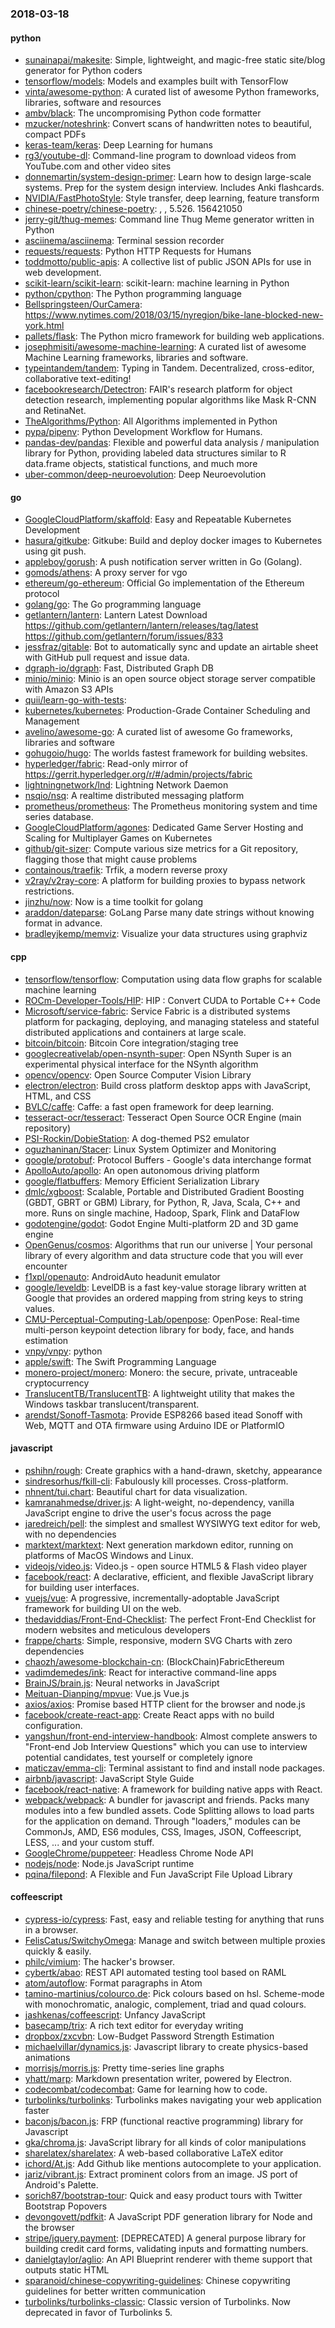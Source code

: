 ### 2018-03-18

#### python
* [sunainapai/makesite](https://github.com/sunainapai/makesite): Simple, lightweight, and magic-free static site/blog generator for Python coders
* [tensorflow/models](https://github.com/tensorflow/models): Models and examples built with TensorFlow
* [vinta/awesome-python](https://github.com/vinta/awesome-python): A curated list of awesome Python frameworks, libraries, software and resources
* [ambv/black](https://github.com/ambv/black): The uncompromising Python code formatter
* [mzucker/noteshrink](https://github.com/mzucker/noteshrink): Convert scans of handwritten notes to beautiful, compact PDFs
* [keras-team/keras](https://github.com/keras-team/keras): Deep Learning for humans
* [rg3/youtube-dl](https://github.com/rg3/youtube-dl): Command-line program to download videos from YouTube.com and other video sites
* [donnemartin/system-design-primer](https://github.com/donnemartin/system-design-primer): Learn how to design large-scale systems. Prep for the system design interview. Includes Anki flashcards.
* [NVIDIA/FastPhotoStyle](https://github.com/NVIDIA/FastPhotoStyle): Style transfer, deep learning, feature transform
* [chinese-poetry/chinese-poetry](https://github.com/chinese-poetry/chinese-poetry): , , 5.526. 156421050
* [jerry-git/thug-memes](https://github.com/jerry-git/thug-memes): Command line Thug Meme generator written in Python
* [asciinema/asciinema](https://github.com/asciinema/asciinema): Terminal session recorder 
* [requests/requests](https://github.com/requests/requests): Python HTTP Requests for Humans 
* [toddmotto/public-apis](https://github.com/toddmotto/public-apis): A collective list of public JSON APIs for use in web development.
* [scikit-learn/scikit-learn](https://github.com/scikit-learn/scikit-learn): scikit-learn: machine learning in Python
* [python/cpython](https://github.com/python/cpython): The Python programming language
* [Bellspringsteen/OurCamera](https://github.com/Bellspringsteen/OurCamera): https://www.nytimes.com/2018/03/15/nyregion/bike-lane-blocked-new-york.html
* [pallets/flask](https://github.com/pallets/flask): The Python micro framework for building web applications.
* [josephmisiti/awesome-machine-learning](https://github.com/josephmisiti/awesome-machine-learning): A curated list of awesome Machine Learning frameworks, libraries and software.
* [typeintandem/tandem](https://github.com/typeintandem/tandem): Typing in Tandem. Decentralized, cross-editor, collaborative text-editing!
* [facebookresearch/Detectron](https://github.com/facebookresearch/Detectron): FAIR's research platform for object detection research, implementing popular algorithms like Mask R-CNN and RetinaNet.
* [TheAlgorithms/Python](https://github.com/TheAlgorithms/Python): All Algorithms implemented in Python
* [pypa/pipenv](https://github.com/pypa/pipenv): Python Development Workflow for Humans.
* [pandas-dev/pandas](https://github.com/pandas-dev/pandas): Flexible and powerful data analysis / manipulation library for Python, providing labeled data structures similar to R data.frame objects, statistical functions, and much more
* [uber-common/deep-neuroevolution](https://github.com/uber-common/deep-neuroevolution): Deep Neuroevolution

#### go
* [GoogleCloudPlatform/skaffold](https://github.com/GoogleCloudPlatform/skaffold): Easy and Repeatable Kubernetes Development
* [hasura/gitkube](https://github.com/hasura/gitkube): Gitkube: Build and deploy docker images to Kubernetes using git push.
* [appleboy/gorush](https://github.com/appleboy/gorush): A push notification server written in Go (Golang).
* [gomods/athens](https://github.com/gomods/athens): A proxy server for vgo
* [ethereum/go-ethereum](https://github.com/ethereum/go-ethereum): Official Go implementation of the Ethereum protocol
* [golang/go](https://github.com/golang/go): The Go programming language
* [getlantern/lantern](https://github.com/getlantern/lantern): Lantern Latest Download https://github.com/getlantern/lantern/releases/tag/latest  https://github.com/getlantern/forum/issues/833 
* [jessfraz/gitable](https://github.com/jessfraz/gitable): Bot to automatically sync and update an airtable sheet with GitHub pull request and issue data.
* [dgraph-io/dgraph](https://github.com/dgraph-io/dgraph): Fast, Distributed Graph DB
* [minio/minio](https://github.com/minio/minio): Minio is an open source object storage server compatible with Amazon S3 APIs
* [quii/learn-go-with-tests](https://github.com/quii/learn-go-with-tests): 
* [kubernetes/kubernetes](https://github.com/kubernetes/kubernetes): Production-Grade Container Scheduling and Management
* [avelino/awesome-go](https://github.com/avelino/awesome-go): A curated list of awesome Go frameworks, libraries and software
* [gohugoio/hugo](https://github.com/gohugoio/hugo): The worlds fastest framework for building websites.
* [hyperledger/fabric](https://github.com/hyperledger/fabric): Read-only mirror of https://gerrit.hyperledger.org/r/#/admin/projects/fabric
* [lightningnetwork/lnd](https://github.com/lightningnetwork/lnd): Lightning Network Daemon 
* [nsqio/nsq](https://github.com/nsqio/nsq): A realtime distributed messaging platform
* [prometheus/prometheus](https://github.com/prometheus/prometheus): The Prometheus monitoring system and time series database.
* [GoogleCloudPlatform/agones](https://github.com/GoogleCloudPlatform/agones): Dedicated Game Server Hosting and Scaling for Multiplayer Games on Kubernetes
* [github/git-sizer](https://github.com/github/git-sizer): Compute various size metrics for a Git repository, flagging those that might cause problems
* [containous/traefik](https://github.com/containous/traefik): Trfik, a modern reverse proxy
* [v2ray/v2ray-core](https://github.com/v2ray/v2ray-core): A platform for building proxies to bypass network restrictions.
* [jinzhu/now](https://github.com/jinzhu/now): Now is a time toolkit for golang
* [araddon/dateparse](https://github.com/araddon/dateparse): GoLang Parse many date strings without knowing format in advance.
* [bradleyjkemp/memviz](https://github.com/bradleyjkemp/memviz): Visualize your data structures using graphviz

#### cpp
* [tensorflow/tensorflow](https://github.com/tensorflow/tensorflow): Computation using data flow graphs for scalable machine learning
* [ROCm-Developer-Tools/HIP](https://github.com/ROCm-Developer-Tools/HIP): HIP : Convert CUDA to Portable C++ Code
* [Microsoft/service-fabric](https://github.com/Microsoft/service-fabric): Service Fabric is a distributed systems platform for packaging, deploying, and managing stateless and stateful distributed applications and containers at large scale.
* [bitcoin/bitcoin](https://github.com/bitcoin/bitcoin): Bitcoin Core integration/staging tree
* [googlecreativelab/open-nsynth-super](https://github.com/googlecreativelab/open-nsynth-super): Open NSynth Super is an experimental physical interface for the NSynth algorithm
* [opencv/opencv](https://github.com/opencv/opencv): Open Source Computer Vision Library
* [electron/electron](https://github.com/electron/electron): Build cross platform desktop apps with JavaScript, HTML, and CSS
* [BVLC/caffe](https://github.com/BVLC/caffe): Caffe: a fast open framework for deep learning.
* [tesseract-ocr/tesseract](https://github.com/tesseract-ocr/tesseract): Tesseract Open Source OCR Engine (main repository)
* [PSI-Rockin/DobieStation](https://github.com/PSI-Rockin/DobieStation): A dog-themed PS2 emulator
* [oguzhaninan/Stacer](https://github.com/oguzhaninan/Stacer): Linux System Optimizer and Monitoring
* [google/protobuf](https://github.com/google/protobuf): Protocol Buffers - Google's data interchange format
* [ApolloAuto/apollo](https://github.com/ApolloAuto/apollo): An open autonomous driving platform
* [google/flatbuffers](https://github.com/google/flatbuffers): Memory Efficient Serialization Library
* [dmlc/xgboost](https://github.com/dmlc/xgboost): Scalable, Portable and Distributed Gradient Boosting (GBDT, GBRT or GBM) Library, for Python, R, Java, Scala, C++ and more. Runs on single machine, Hadoop, Spark, Flink and DataFlow
* [godotengine/godot](https://github.com/godotengine/godot): Godot Engine  Multi-platform 2D and 3D game engine
* [OpenGenus/cosmos](https://github.com/OpenGenus/cosmos): Algorithms that run our universe | Your personal library of every algorithm and data structure code that you will ever encounter
* [f1xpl/openauto](https://github.com/f1xpl/openauto): AndroidAuto headunit emulator
* [google/leveldb](https://github.com/google/leveldb): LevelDB is a fast key-value storage library written at Google that provides an ordered mapping from string keys to string values.
* [CMU-Perceptual-Computing-Lab/openpose](https://github.com/CMU-Perceptual-Computing-Lab/openpose): OpenPose: Real-time multi-person keypoint detection library for body, face, and hands estimation
* [vnpy/vnpy](https://github.com/vnpy/vnpy): python
* [apple/swift](https://github.com/apple/swift): The Swift Programming Language
* [monero-project/monero](https://github.com/monero-project/monero): Monero: the secure, private, untraceable cryptocurrency
* [TranslucentTB/TranslucentTB](https://github.com/TranslucentTB/TranslucentTB): A lightweight utility that makes the Windows taskbar translucent/transparent.
* [arendst/Sonoff-Tasmota](https://github.com/arendst/Sonoff-Tasmota): Provide ESP8266 based itead Sonoff with Web, MQTT and OTA firmware using Arduino IDE or PlatformIO

#### javascript
* [pshihn/rough](https://github.com/pshihn/rough): Create graphics with a hand-drawn, sketchy, appearance
* [sindresorhus/fkill-cli](https://github.com/sindresorhus/fkill-cli): Fabulously kill processes. Cross-platform.
* [nhnent/tui.chart](https://github.com/nhnent/tui.chart):  Beautiful chart for data visualization.
* [kamranahmedse/driver.js](https://github.com/kamranahmedse/driver.js): A light-weight, no-dependency, vanilla JavaScript engine to drive the user's focus across the page
* [jaredreich/pell](https://github.com/jaredreich/pell):  the simplest and smallest WYSIWYG text editor for web, with no dependencies
* [marktext/marktext](https://github.com/marktext/marktext): Next generation markdown editor, running on platforms of MacOS Windows and Linux.
* [videojs/video.js](https://github.com/videojs/video.js): Video.js - open source HTML5 & Flash video player
* [facebook/react](https://github.com/facebook/react): A declarative, efficient, and flexible JavaScript library for building user interfaces.
* [vuejs/vue](https://github.com/vuejs/vue):  A progressive, incrementally-adoptable JavaScript framework for building UI on the web.
* [thedaviddias/Front-End-Checklist](https://github.com/thedaviddias/Front-End-Checklist):  The perfect Front-End Checklist for modern websites and meticulous developers
* [frappe/charts](https://github.com/frappe/charts): Simple, responsive, modern SVG Charts with zero dependencies
* [chaozh/awesome-blockchain-cn](https://github.com/chaozh/awesome-blockchain-cn): (BlockChain)FabricEthereum
* [vadimdemedes/ink](https://github.com/vadimdemedes/ink):  React for interactive command-line apps
* [BrainJS/brain.js](https://github.com/BrainJS/brain.js):  Neural networks in JavaScript
* [Meituan-Dianping/mpvue](https://github.com/Meituan-Dianping/mpvue):  Vue.js  Vue.js 
* [axios/axios](https://github.com/axios/axios): Promise based HTTP client for the browser and node.js
* [facebook/create-react-app](https://github.com/facebook/create-react-app): Create React apps with no build configuration.
* [yangshun/front-end-interview-handbook](https://github.com/yangshun/front-end-interview-handbook):  Almost complete answers to "Front-end Job Interview Questions" which you can use to interview potential candidates, test yourself or completely ignore
* [maticzav/emma-cli](https://github.com/maticzav/emma-cli):  Terminal assistant to find and install node packages.
* [airbnb/javascript](https://github.com/airbnb/javascript): JavaScript Style Guide
* [facebook/react-native](https://github.com/facebook/react-native): A framework for building native apps with React.
* [webpack/webpack](https://github.com/webpack/webpack): A bundler for javascript and friends. Packs many modules into a few bundled assets. Code Splitting allows to load parts for the application on demand. Through "loaders," modules can be CommonJs, AMD, ES6 modules, CSS, Images, JSON, Coffeescript, LESS, ... and your custom stuff.
* [GoogleChrome/puppeteer](https://github.com/GoogleChrome/puppeteer): Headless Chrome Node API
* [nodejs/node](https://github.com/nodejs/node): Node.js JavaScript runtime 
* [pqina/filepond](https://github.com/pqina/filepond):  A Flexible and Fun JavaScript File Upload Library

#### coffeescript
* [cypress-io/cypress](https://github.com/cypress-io/cypress): Fast, easy and reliable testing for anything that runs in a browser.
* [FelisCatus/SwitchyOmega](https://github.com/FelisCatus/SwitchyOmega): Manage and switch between multiple proxies quickly & easily.
* [philc/vimium](https://github.com/philc/vimium): The hacker's browser.
* [cybertk/abao](https://github.com/cybertk/abao): REST API automated testing tool based on RAML
* [atom/autoflow](https://github.com/atom/autoflow): Format paragraphs in Atom
* [tamino-martinius/colourco.de](https://github.com/tamino-martinius/colourco.de): Pick colours based on hsl. Scheme-mode with monochromatic, analogic, complement, triad and quad colours.
* [jashkenas/coffeescript](https://github.com/jashkenas/coffeescript): Unfancy JavaScript
* [basecamp/trix](https://github.com/basecamp/trix): A rich text editor for everyday writing
* [dropbox/zxcvbn](https://github.com/dropbox/zxcvbn): Low-Budget Password Strength Estimation
* [michaelvillar/dynamics.js](https://github.com/michaelvillar/dynamics.js): Javascript library to create physics-based animations
* [morrisjs/morris.js](https://github.com/morrisjs/morris.js): Pretty time-series line graphs
* [yhatt/marp](https://github.com/yhatt/marp): Markdown presentation writer, powered by Electron.
* [codecombat/codecombat](https://github.com/codecombat/codecombat): Game for learning how to code.
* [turbolinks/turbolinks](https://github.com/turbolinks/turbolinks): Turbolinks makes navigating your web application faster
* [baconjs/bacon.js](https://github.com/baconjs/bacon.js): FRP (functional reactive programming) library for Javascript
* [gka/chroma.js](https://github.com/gka/chroma.js): JavaScript library for all kinds of color manipulations
* [sharelatex/sharelatex](https://github.com/sharelatex/sharelatex): A web-based collaborative LaTeX editor
* [ichord/At.js](https://github.com/ichord/At.js): Add Github like mentions autocomplete to your application.
* [jariz/vibrant.js](https://github.com/jariz/vibrant.js): Extract prominent colors from an image. JS port of Android's Palette.
* [sorich87/bootstrap-tour](https://github.com/sorich87/bootstrap-tour): Quick and easy product tours with Twitter Bootstrap Popovers
* [devongovett/pdfkit](https://github.com/devongovett/pdfkit): A JavaScript PDF generation library for Node and the browser
* [stripe/jquery.payment](https://github.com/stripe/jquery.payment): [DEPRECATED] A general purpose library for building credit card forms, validating inputs and formatting numbers.
* [danielgtaylor/aglio](https://github.com/danielgtaylor/aglio): An API Blueprint renderer with theme support that outputs static HTML
* [sparanoid/chinese-copywriting-guidelines](https://github.com/sparanoid/chinese-copywriting-guidelines): Chinese copywriting guidelines for better written communication
* [turbolinks/turbolinks-classic](https://github.com/turbolinks/turbolinks-classic): Classic version of Turbolinks. Now deprecated in favor of Turbolinks 5.
